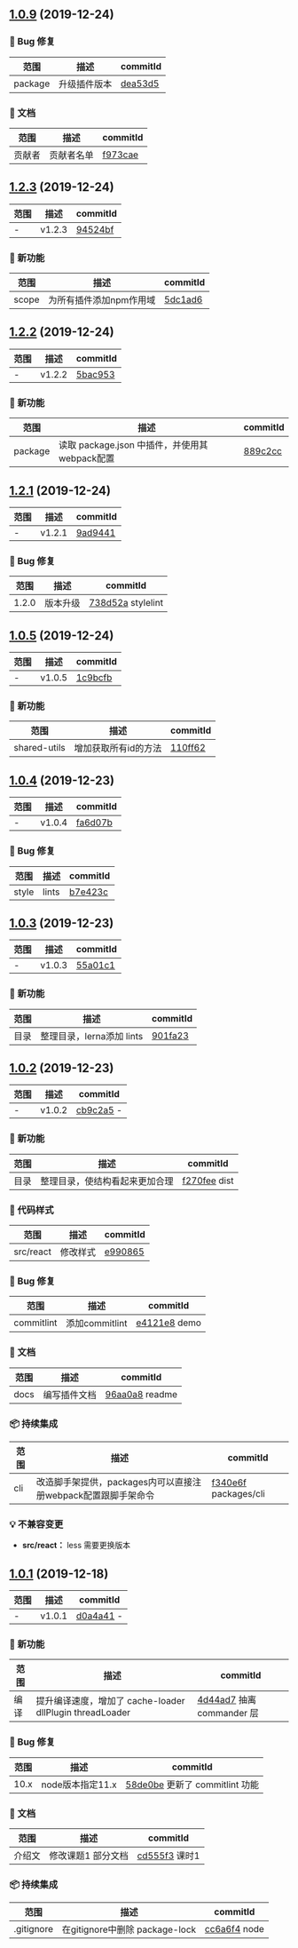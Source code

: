## [1.0.9](https://github.com/luoxue-victor/learn_webpack/compare/v1.2.3...v1.0.9) (2019-12-24)

### 🐛 Bug 修复
范围|描述|commitId
--|--|--
 package | 升级插件版本| [dea53d5](https://github.com/luoxue-victor/learn_webpack/commit/dea53d5)

### 📝 文档
范围|描述|commitId
--|--|--
 贡献者 | 贡献者名单| [f973cae](https://github.com/luoxue-victor/learn_webpack/commit/f973cae)
## [1.2.3](https://github.com/luoxue-victor/learn_webpack/compare/v1.2.2...v1.2.3) (2019-12-24)

范围|描述|commitId
--|--|--
 - | v1.2.3| [94524bf](https://github.com/luoxue-victor/learn_webpack/commit/94524bf)

### 🌟 新功能
范围|描述|commitId
--|--|--
 scope | 为所有插件添加npm作用域| [5dc1ad6](https://github.com/luoxue-victor/learn_webpack/commit/5dc1ad6)
## [1.2.2](https://github.com/luoxue-victor/learn_webpack/compare/v1.2.1...v1.2.2) (2019-12-24)

范围|描述|commitId
--|--|--
 - | v1.2.2| [5bac953](https://github.com/luoxue-victor/learn_webpack/commit/5bac953)

### 🌟 新功能
范围|描述|commitId
--|--|--
 package | 读取 package.json 中插件，并使用其webpack配置| [889c2cc](https://github.com/luoxue-victor/learn_webpack/commit/889c2cc)
## [1.2.1](https://github.com/luoxue-victor/learn_webpack/compare/v1.0.5...v1.2.1) (2019-12-24)

范围|描述|commitId
--|--|--
 - | v1.2.1| [9ad9441](https://github.com/luoxue-victor/learn_webpack/commit/9ad9441)

### 🐛 Bug 修复
范围|描述|commitId
--|--|--
 1.2.0 | 版本升级| [738d52a](https://github.com/luoxue-victor/learn_webpack/commit/738d52a) stylelint | 黄色的无效的格式化程序| [c4a96ed](https://github.com/luoxue-victor/learn_webpack/commit/c4a96ed)
## [1.0.5](https://github.com/luoxue-victor/learn_webpack/compare/v1.0.4...v1.0.5) (2019-12-24)

范围|描述|commitId
--|--|--
 - | v1.0.5| [1c9bcfb](https://github.com/luoxue-victor/learn_webpack/commit/1c9bcfb)

### 🌟 新功能
范围|描述|commitId
--|--|--
 shared-utils | 增加获取所有id的方法| [110ff62](https://github.com/luoxue-victor/learn_webpack/commit/110ff62)
## [1.0.4](https://github.com/luoxue-victor/learn_webpack/compare/v1.0.3...v1.0.4) (2019-12-23)

范围|描述|commitId
--|--|--
 - | v1.0.4| [fa6d07b](https://github.com/luoxue-victor/learn_webpack/commit/fa6d07b)

### 🐛 Bug 修复
范围|描述|commitId
--|--|--
 style | lints| [b7e423c](https://github.com/luoxue-victor/learn_webpack/commit/b7e423c)
## [1.0.3](https://github.com/luoxue-victor/learn_webpack/compare/v1.0.2...v1.0.3) (2019-12-23)

范围|描述|commitId
--|--|--
 - | v1.0.3| [55a01c1](https://github.com/luoxue-victor/learn_webpack/commit/55a01c1)

### 🌟 新功能
范围|描述|commitId
--|--|--
 目录 | 整理目录，lerna添加 lints| [901fa23](https://github.com/luoxue-victor/learn_webpack/commit/901fa23)
## [1.0.2](https://github.com/luoxue-victor/learn_webpack/compare/v1.0.1...v1.0.2) (2019-12-23)

范围|描述|commitId
--|--|--
 - | v1.0.2| [cb9c2a5](https://github.com/luoxue-victor/learn_webpack/commit/cb9c2a5) - | :speech_balloon: 添加注释| [2c2586d](https://github.com/luoxue-victor/learn_webpack/commit/2c2586d)

### 🌟 新功能
范围|描述|commitId
--|--|--
 目录 | 整理目录，使结构看起来更加合理| [f270fee](https://github.com/luoxue-victor/learn_webpack/commit/f270fee) dist | 删除dist| [9600d82](https://github.com/luoxue-victor/learn_webpack/commit/9600d82) packages | 新加cli跟utils包| [0828922](https://github.com/luoxue-victor/learn_webpack/commit/0828922) packages/webpack-box | 将webpack配置抽离出来| [6ed90aa](https://github.com/luoxue-victor/learn_webpack/commit/6ed90aa) react | 增加react并规范了目录| [0eee296](https://github.com/luoxue-victor/learn_webpack/commit/0eee296) test | 测试 eslint| [2a418b9](https://github.com/luoxue-victor/learn_webpack/commit/2a418b9) test2 | 测试 lint-staged| [054e0f9](https://github.com/luoxue-victor/learn_webpack/commit/054e0f9) - | 增加react配置| [76c0fe1](https://github.com/luoxue-victor/learn_webpack/commit/76c0fe1), closes [#8](https://github.com/luoxue-victor/learn_webpack/issues/8)

### 🎨 代码样式
范围|描述|commitId
--|--|--
 src/react | 修改样式| [e990865](https://github.com/luoxue-victor/learn_webpack/commit/e990865)

### 🐛 Bug 修复
范围|描述|commitId
--|--|--
 commitlint | 添加commitlint| [e4121e8](https://github.com/luoxue-victor/learn_webpack/commit/e4121e8) demo | 修改demo| [86da5a4](https://github.com/luoxue-victor/learn_webpack/commit/86da5a4) fix | lints| [4b3d56f](https://github.com/luoxue-victor/learn_webpack/commit/4b3d56f) gitignore | 增加dist| [d723459](https://github.com/luoxue-victor/learn_webpack/commit/d723459) husky | 添加 husky| [6ba2389](https://github.com/luoxue-victor/learn_webpack/commit/6ba2389) lint-staged | lint-staged| [7f4ac87](https://github.com/luoxue-victor/learn_webpack/commit/7f4ac87) lints | 修复lints| [6cf9c1e](https://github.com/luoxue-victor/learn_webpack/commit/6cf9c1e) lints | 修复lints| [9693f79](https://github.com/luoxue-victor/learn_webpack/commit/9693f79) lints | 修复lints bug| [c0696ff](https://github.com/luoxue-victor/learn_webpack/commit/c0696ff) merge | 合并代码，并为 .idea 添加 ignore| [0927b78](https://github.com/luoxue-victor/learn_webpack/commit/0927b78) merge | 合并master| [6886aef](https://github.com/luoxue-victor/learn_webpack/commit/6886aef) react | 重新提交react| [97be6d3](https://github.com/luoxue-victor/learn_webpack/commit/97be6d3) src + packages/react | 调整了文件位置| [02bcb12](https://github.com/luoxue-victor/learn_webpack/commit/02bcb12) src/react | 增加antd和样式修改| [1c9b1ab](https://github.com/luoxue-victor/learn_webpack/commit/1c9b1ab) webpack-box | 升级版本| [bb4f7ac](https://github.com/luoxue-victor/learn_webpack/commit/bb4f7ac)

### 📝 文档
范围|描述|commitId
--|--|--
 docs | 编写插件文档| [96aa0a8](https://github.com/luoxue-victor/learn_webpack/commit/96aa0a8) readme | 修改readme文档，微调| [b50bcf0](https://github.com/luoxue-victor/learn_webpack/commit/b50bcf0)

### 📦 持续集成
范围|描述|commitId
--|--|--
 cli | 改造脚手架提供，packages内可以直接注册webpack配置跟脚手架命令| [f340e6f](https://github.com/luoxue-victor/learn_webpack/commit/f340e6f) packages/cli | 修改了脚手架配置| [578b687](https://github.com/luoxue-victor/learn_webpack/commit/578b687)

### 💡 不兼容变更

* **src/react：** less 需要更换版本

## [1.0.1](https://github.com/luoxue-victor/learn_webpack/compare/18fbebf...v1.0.1) (2019-12-18)

范围|描述|commitId
--|--|--
 - | v1.0.1| [d0a4a41](https://github.com/luoxue-victor/learn_webpack/commit/d0a4a41) - | Create nodejs.yml| [7268a79](https://github.com/luoxue-victor/learn_webpack/commit/7268a79) - | Update README.md| [87ef92f](https://github.com/luoxue-victor/learn_webpack/commit/87ef92f) - | Update 课时-14.md| [6e4c579](https://github.com/luoxue-victor/learn_webpack/commit/6e4c579) - | Update README.md| [3ebdc06](https://github.com/luoxue-victor/learn_webpack/commit/3ebdc06) - | Delete .DS_Store| [b9d18cd](https://github.com/luoxue-victor/learn_webpack/commit/b9d18cd) - | dev,build 命令descreiption错误| [b47f016](https://github.com/luoxue-victor/learn_webpack/commit/b47f016) - | Initial commit| [18fbebf](https://github.com/luoxue-victor/learn_webpack/commit/18fbebf)

### 🌟 新功能
范围|描述|commitId
--|--|--
 编译 | 提升编译速度，增加了 cache-loader dllPlugin threadLoader| [4d44ad7](https://github.com/luoxue-victor/learn_webpack/commit/4d44ad7) 抽离 commander 层 | 修改脚手架二次调用的bug，增加了commander 层| [b1aa749](https://github.com/luoxue-victor/learn_webpack/commit/b1aa749) 多页面 | webpack配置多页面打包| [86a0418](https://github.com/luoxue-victor/learn_webpack/commit/86a0418) 课题2 | 完成基本构建，js、css打包进html，实现dev跟build环境| [71a6a19](https://github.com/luoxue-victor/learn_webpack/commit/71a6a19) 新增loader配置 | 增加ts、css、less、sass、postcss、babel配置| [53616f8](https://github.com/luoxue-victor/learn_webpack/commit/53616f8) 性能优化 | 性能优化1| [0909b33](https://github.com/luoxue-victor/learn_webpack/commit/0909b33) 修改了配置文件 | i feat a config| [382c60c](https://github.com/luoxue-victor/learn_webpack/commit/382c60c) alias | 配置别名 第13课时| [804f932](https://github.com/luoxue-victor/learn_webpack/commit/804f932) all | 初始化一个项目| [336cc13](https://github.com/luoxue-victor/learn_webpack/commit/336cc13) asdasdasdas | 你爱哈的| [ea12f9c](https://github.com/luoxue-victor/learn_webpack/commit/ea12f9c) assets | 加载资源 images、svg、media、fonts| [14920e8](https://github.com/luoxue-victor/learn_webpack/commit/14920e8) auto readme | 自动生成 readme 文件| [1e0a526](https://github.com/luoxue-victor/learn_webpack/commit/1e0a526) autoprefixer | css 自动添加前缀| [4e88451](https://github.com/luoxue-victor/learn_webpack/commit/4e88451) case-sensitive=paths | 严格区分大小写| [164b04d](https://github.com/luoxue-victor/learn_webpack/commit/164b04d) config | add config  option| [83c9f1e](https://github.com/luoxue-victor/learn_webpack/commit/83c9f1e) create readme | 创建readme| [571bfaa](https://github.com/luoxue-victor/learn_webpack/commit/571bfaa) daasd | asdasd| [0b6ee85](https://github.com/luoxue-victor/learn_webpack/commit/0b6ee85) dashboard and progressbar | 构建时添加仪表盘跟进度条| [08666da](https://github.com/luoxue-victor/learn_webpack/commit/08666da) docs | 整理文档| [32d578f](https://github.com/luoxue-victor/learn_webpack/commit/32d578f) docs | preload| [ee62311](https://github.com/luoxue-victor/learn_webpack/commit/ee62311) env | 添加环境变量插件| [e95e772](https://github.com/luoxue-victor/learn_webpack/commit/e95e772) eslint | 增加 eslint，并保存是自动修复| [6dd3812](https://github.com/luoxue-victor/learn_webpack/commit/6dd3812) feat | aaaaa| [73abf42](https://github.com/luoxue-victor/learn_webpack/commit/73abf42) feat | asdada| [64090c7](https://github.com/luoxue-victor/learn_webpack/commit/64090c7) global-style | 设置全局样式| [ddfca57](https://github.com/luoxue-victor/learn_webpack/commit/ddfca57) graphql | 增加graphql配置| [d6dec9a](https://github.com/luoxue-victor/learn_webpack/commit/d6dec9a) init | 项目初始化| [d7835fb](https://github.com/luoxue-victor/learn_webpack/commit/d7835fb) lerna | 添加lerna进行包管理| [97dddcb](https://github.com/luoxue-victor/learn_webpack/commit/97dddcb) lint-staged | 添加 lint-staged，并修改课题10文档| [a84dff0](https://github.com/luoxue-victor/learn_webpack/commit/a84dff0) logo | 添加logo| [32ff923](https://github.com/luoxue-victor/learn_webpack/commit/32ff923) mock | 增加mock数据功能| [f0fed9e](https://github.com/luoxue-victor/learn_webpack/commit/f0fed9e) options-chain | 增加可选链并完善文档| [b188007](https://github.com/luoxue-victor/learn_webpack/commit/b188007) plugin | 增加课题8 写一个webpack插件| [0d021ce](https://github.com/luoxue-victor/learn_webpack/commit/0d021ce) prefetch + preload | 增加prefetch跟preload| [80903d3](https://github.com/luoxue-victor/learn_webpack/commit/80903d3) sourcemap | 开启了sourcemap| [5022873](https://github.com/luoxue-victor/learn_webpack/commit/5022873) ssr | 增加ssr配置| [d4c4b7d](https://github.com/luoxue-victor/learn_webpack/commit/d4c4b7d) stylelint | 新增stylelint功能| [3d7143a](https://github.com/luoxue-victor/learn_webpack/commit/3d7143a) ts | 测试ts引用ts文件| [4a47ee1](https://github.com/luoxue-victor/learn_webpack/commit/4a47ee1) tslint | 12课时，tslint配置| [8b24f6a](https://github.com/luoxue-victor/learn_webpack/commit/8b24f6a) webpack | webpack配置| [9a1d29c](https://github.com/luoxue-victor/learn_webpack/commit/9a1d29c) webpack5 | 升级webpack5，脚手架实现可以在4/5之间自由切换| [2f4484c](https://github.com/luoxue-victor/learn_webpack/commit/2f4484c) - | 你好| [6e534da](https://github.com/luoxue-victor/learn_webpack/commit/6e534da) - | asasdasasd| [8f9515f](https://github.com/luoxue-victor/learn_webpack/commit/8f9515f) - | asd| [d278787](https://github.com/luoxue-victor/learn_webpack/commit/d278787)

### 🐛 Bug 修复
范围|描述|commitId
--|--|--
 10.x | node版本指定11.x| [58de0be](https://github.com/luoxue-victor/learn_webpack/commit/58de0be) 更新了 commitlint 功能 | commitlint 更新到 1.0.10 版本| [57155ce](https://github.com/luoxue-victor/learn_webpack/commit/57155ce) 间距 | 修改readme间距| [13f8e0a](https://github.com/luoxue-victor/learn_webpack/commit/13f8e0a) build | 修复了build是 publicPath 的问题| [ac2ab19](https://github.com/luoxue-victor/learn_webpack/commit/ac2ab19) build/base | 获取文件名使用path.basename| [5efdc7d](https://github.com/luoxue-victor/learn_webpack/commit/5efdc7d) changelog | fix some changelog| [3bc624a](https://github.com/luoxue-victor/learn_webpack/commit/3bc624a) commit config | 修改提交代码配置| [dd90ff9](https://github.com/luoxue-victor/learn_webpack/commit/dd90ff9) create readme | 生成文档 box.config 格式错误| [3401e28](https://github.com/luoxue-victor/learn_webpack/commit/3401e28) create readme | 修改生成 安装 bug| [63d8666](https://github.com/luoxue-victor/learn_webpack/commit/63d8666) create readme | 修改生成 install 文档标题错误| [4171dda](https://github.com/luoxue-victor/learn_webpack/commit/4171dda) createreadme | 文档生成bug修改| [2730902](https://github.com/luoxue-victor/learn_webpack/commit/2730902) delete | 删除无用代码| [0831fc9](https://github.com/luoxue-victor/learn_webpack/commit/0831fc9) delete lock | 删除 lock| [979064b](https://github.com/luoxue-victor/learn_webpack/commit/979064b) install and use 间距 | install and use 间距| [94ff06b](https://github.com/luoxue-victor/learn_webpack/commit/94ff06b) logo | 修改logo| [e858b74](https://github.com/luoxue-victor/learn_webpack/commit/e858b74) merge | 合并master| [065420b](https://github.com/luoxue-victor/learn_webpack/commit/065420b) nodejs.yml | 修改action执行命令| [0e89102](https://github.com/luoxue-victor/learn_webpack/commit/0e89102) package | asdasdasdad| [8a4cff1](https://github.com/luoxue-victor/learn_webpack/commit/8a4cff1) package.json | 修改 npm run cr 位置| [242f695](https://github.com/luoxue-victor/learn_webpack/commit/242f695) packagejson | 调整生成文档在 commit-msg 钩子内| [d21b695](https://github.com/luoxue-victor/learn_webpack/commit/d21b695) scripts cz | 修改脚本cz命令| [b4a8c51](https://github.com/luoxue-victor/learn_webpack/commit/b4a8c51)

### 📝 文档
范围|描述|commitId
--|--|--
 介绍文 | 修改课题1 部分文档| [cd555f3](https://github.com/luoxue-victor/learn_webpack/commit/cd555f3) 课时1 | 课时1 webpack 解析| [00be805](https://github.com/luoxue-victor/learn_webpack/commit/00be805) 课时6 | 修改课时6文档| [9e4cc38](https://github.com/luoxue-victor/learn_webpack/commit/9e4cc38) 课题2 | 修改课题2介绍段| [865af5d](https://github.com/luoxue-victor/learn_webpack/commit/865af5d) 增加折叠文档 | 增加折叠文档| [b443f26](https://github.com/luoxue-victor/learn_webpack/commit/b443f26) doc | 修改文档| [437ba89](https://github.com/luoxue-victor/learn_webpack/commit/437ba89) docs | 更新readme，修改了配置| [a2cc0ed](https://github.com/luoxue-victor/learn_webpack/commit/a2cc0ed) docs | 新建docs文档目录| [140b3b8](https://github.com/luoxue-victor/learn_webpack/commit/140b3b8) docs | 修改文档| [1d7c189](https://github.com/luoxue-victor/learn_webpack/commit/1d7c189) docs | 修改文档| [1982613](https://github.com/luoxue-victor/learn_webpack/commit/1982613) docs | 修改文档| [bdc9a97](https://github.com/luoxue-victor/learn_webpack/commit/bdc9a97) docs | 修改文档，并发版npm| [76e3e52](https://github.com/luoxue-victor/learn_webpack/commit/76e3e52) docs | 整理文档| [0caa2c2](https://github.com/luoxue-victor/learn_webpack/commit/0caa2c2) docs 20 | 标题修改| [9192f61](https://github.com/luoxue-victor/learn_webpack/commit/9192f61) docs inspect | 增加inspect命令行| [f8c0a3a](https://github.com/luoxue-victor/learn_webpack/commit/f8c0a3a) eslint 文档 | 修改eslint 文档，并添加cwd分层| [d23329b](https://github.com/luoxue-victor/learn_webpack/commit/d23329b) logo | 修改logo| [b167240](https://github.com/luoxue-victor/learn_webpack/commit/b167240) logo | logo 居中| [8e5c678](https://github.com/luoxue-victor/learn_webpack/commit/8e5c678) open | 默认关闭课题| [782f6c4](https://github.com/luoxue-victor/learn_webpack/commit/782f6c4) readme | 17->18| [6cc2e69](https://github.com/luoxue-victor/learn_webpack/commit/6cc2e69) readme | 保存文档| [99c82c1](https://github.com/luoxue-victor/learn_webpack/commit/99c82c1) readme | 代码折叠默认展开| [01e1ea8](https://github.com/luoxue-victor/learn_webpack/commit/01e1ea8) readme | 添加readme 钩子| [83d51b1](https://github.com/luoxue-victor/learn_webpack/commit/83d51b1) readme | 文档增加 upgrade| [c62ed0a](https://github.com/luoxue-victor/learn_webpack/commit/c62ed0a) readme | 新增ssr说明| [18e152a](https://github.com/luoxue-victor/learn_webpack/commit/18e152a) readme | 修改文档| [8cd7443](https://github.com/luoxue-victor/learn_webpack/commit/8cd7443) readme | 修改readme| [06b1b2f](https://github.com/luoxue-victor/learn_webpack/commit/06b1b2f) readme | 增加文档点击颜色对比| [0a7bf69](https://github.com/luoxue-victor/learn_webpack/commit/0a7bf69) readme | 招募志同道合者| [427507e](https://github.com/luoxue-victor/learn_webpack/commit/427507e) readme | 折叠扩展配置| [8bea7ea](https://github.com/luoxue-victor/learn_webpack/commit/8bea7ea) stylelint | 课时11的文档完善| [4a55f80](https://github.com/luoxue-victor/learn_webpack/commit/4a55f80) version | v1.0.5| [c2b5932](https://github.com/luoxue-victor/learn_webpack/commit/c2b5932) webpack5 | 更新 webpack5 文档| [c9b2f66](https://github.com/luoxue-victor/learn_webpack/commit/c9b2f66)

### 📦 持续集成
范围|描述|commitId
--|--|--
 .gitignore | 在gitignore中删除 package-lock| [cc6a6f4](https://github.com/luoxue-victor/learn_webpack/commit/cc6a6f4) node | 添加node 10 12| [c1c5169](https://github.com/luoxue-victor/learn_webpack/commit/c1c5169) update lock | 更新lock文件| [bde1e63](https://github.com/luoxue-victor/learn_webpack/commit/bde1e63)
